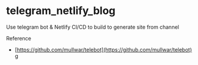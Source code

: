 # telegram_netlify_blog
Use telegram bot &amp; Netlify CI/CD to build to generate site from channel 

Reference 

- [https://github.com/mullwar/telebot](https://github.com/mullwar/telebot)
g